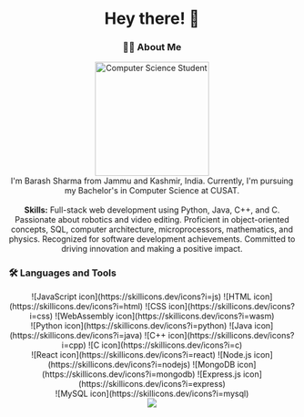 

<h1 align="center">Hey there! 👋</h1>

<h3 align="center">👩‍💻 About Me</h3>

<p align="center">
  <img src="https://i.imgur.com/n9vZucl.jpg" height="200" alt="Computer Science Student" /><br>
  I'm Barash Sharma from Jammu and Kashmir, India. Currently, I'm pursuing my Bachelor's in Computer Science at CUSAT.<br><br>
  <strong>Skills:</strong> Full-stack web development using Python, Java, C++, and C. Passionate about robotics and video editing. Proficient in object-oriented concepts, SQL, computer architecture, microprocessors, mathematics, and physics. Recognized for software development achievements. Committed to driving innovation and making a positive impact.
</p>

<h3 align="left">🛠 Languages and Tools</h3>

<div align="center">
  <!-- First row -->
  <div class="icon-row">
    ![JavaScript icon](https://skillicons.dev/icons?i=js)
    ![HTML icon](https://skillicons.dev/icons?i=html)
    ![CSS icon](https://skillicons.dev/icons?i=css)
    ![WebAssembly icon](https://skillicons.dev/icons?i=wasm)
  </div>

  <!-- Second row -->
  <div class="icon-row">
    ![Python icon](https://skillicons.dev/icons?i=python)
    ![Java icon](https://skillicons.dev/icons?i=java)
    ![C++ icon](https://skillicons.dev/icons?i=cpp)
    ![C icon](https://skillicons.dev/icons?i=c)
  </div>

  <!-- Third row -->
  <div class="icon-row">
    ![React icon](https://skillicons.dev/icons?i=react)
    ![Node.js icon](https://skillicons.dev/icons?i=nodejs)
    ![MongoDB icon](https://skillicons.dev/icons?i=mongodb)
    ![Express.js icon](https://skillicons.dev/icons?i=express)
  </div>

  <!-- Fourth row -->
  <div class="icon-row">
    ![MySQL icon](https://skillicons.dev/icons?i=mysql)
    <!-- Add more icons here -->
  </div>
</div>




<div align="center">
  <img src="https://visitor-badge.laobi.icu/badge?page_id=barash1311.barash1311&" />
</div>

